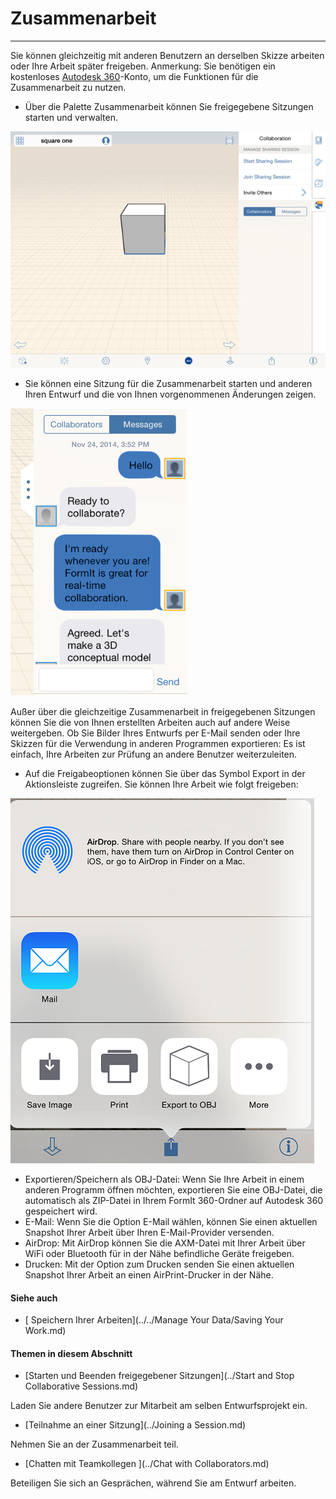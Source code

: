 

# Zusammenarbeit

---

Sie können gleichzeitig mit anderen Benutzern an derselben Skizze arbeiten oder Ihre Arbeit später freigeben. Anmerkung: Sie benötigen ein kostenloses [Autodesk 360](https://360.autodesk.com)-Konto, um die Funktionen für die Zusammenarbeit zu nutzen.

* Über die Palette Zusammenarbeit können Sie freigegebene Sitzungen starten und verwalten.

![](Images/GUID-35692CAF-5EBD-4707-BB16-85EC8964857B-low.png)

* Sie können eine Sitzung für die Zusammenarbeit starten und anderen Ihren Entwurf und die von Ihnen vorgenommenen Änderungen zeigen.

![](Images/GUID-854D2503-24C9-4F16-ABBC-8732EC90570A-low.png)

Außer über die gleichzeitige Zusammenarbeit in freigegebenen Sitzungen können Sie die von Ihnen erstellten Arbeiten auch auf andere Weise weitergeben. Ob Sie Bilder Ihres Entwurfs per E-Mail senden oder Ihre Skizzen für die Verwendung in anderen Programmen exportieren: Es ist einfach, Ihre Arbeiten zur Prüfung an andere Benutzer weiterzuleiten.

* Auf die Freigabeoptionen können Sie über das Symbol Export in der Aktionsleiste zugreifen. Sie können Ihre Arbeit wie folgt freigeben:

![](Images/GUID-FF9BE849-5942-402D-BAE4-E41937132925-low.png)

* Exportieren/Speichern als OBJ-Datei: Wenn Sie Ihre Arbeit in einem anderen Programm öffnen möchten, exportieren Sie eine OBJ-Datei, die automatisch als ZIP-Datei in Ihrem FormIt 360-Ordner auf Autodesk 360 gespeichert wird.
* E-Mail: Wenn Sie die Option E-Mail wählen, können Sie einen aktuellen Snapshot Ihrer Arbeit über Ihren E-Mail-Provider versenden.
* AirDrop: Mit AirDrop können Sie die AXM-Datei mit Ihrer Arbeit über WiFi oder Bluetooth für in der Nähe befindliche Geräte freigeben.
* Drucken: Mit der Option zum Drucken senden Sie einen aktuellen Snapshot Ihrer Arbeit an einen AirPrint-Drucker in der Nähe.

#### Siehe auch

* [ Speichern Ihrer Arbeiten](../../Manage Your Data/Saving Your Work.md)

#### Themen in diesem Abschnitt

* [Starten und Beenden freigegebener Sitzungen](../Start and Stop Collaborative Sessions.md)

Laden Sie andere Benutzer zur Mitarbeit am selben Entwurfsprojekt ein.

* [Teilnahme an einer Sitzung](../Joining a Session.md)

Nehmen Sie an der Zusammenarbeit teil.

* [Chatten mit Teamkollegen ](../Chat with Collaborators.md)

Beteiligen Sie sich an Gesprächen, während Sie am Entwurf arbeiten.

